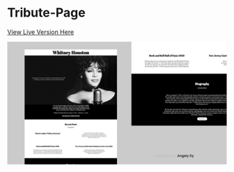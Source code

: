 # Tribute-Page

[View Live Version Here](https://whitney-houston.vercel.app)

![SamplePhoto](004.png)
